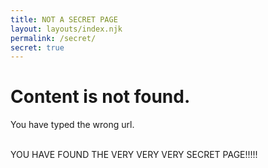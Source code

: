 ```yaml
---
title: NOT A SECRET PAGE
layout: layouts/index.njk
permalink: /secret/
secret: true
---
```

<div class="text-center">
<h1>Content is not found.</h1>

You have typed the wrong url.<br><br>

<span class="invisible hover:visible">
YOU HAVE FOUND THE VERY VERY VERY SECRET PAGE!!!!!
</span>
</div>